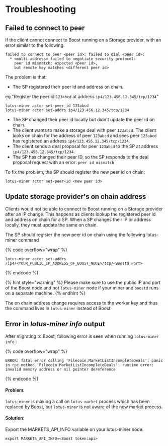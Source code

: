 # Troubleshooting

## Failed to connect to peer

If the client cannot connect to Boost running on a Storage provider, with an error similar to the following:

```
failed to connect to peer <peer id>: failed to dial <peer id>:
  * <multi-address> failed to negotiate security protocol:
    peer id mismatch: expected <peer id>,
    but remote key matches <different peer id>
```

The problem is that:

* The SP registered their peer id and address on chain.

&#x20;      eg "Register the peer id `123abcd` at address `ip4/123.456.12.345/tcp/1234`"

```
lotus-miner actor set-peer-id 123abcd
lotus-miner actor set-addrs ip4/123.456.12.345/tcp/1234
```

* The SP changed their peer id locally but didn't update the peer id on chain.
* The client wants to make a storage deal with peer `123abcd`. The client looks on chain for the address of peer `123abcd` and sees peer `123abcd` has registered an address `ip4/123.456.12.345/tcp/1234`.
* The client sends a deal proposal for peer `123abcd` to the SP at address `ip4/123.456.12.345/tcp/1234`.
* The SP has changed their peer ID, so the SP responds to the deal proposal request with an error: `peer id mismatch`

To fix the problem, the SP should register the new peer id on chain:

```
lotus-miner actor set-peer-id <new peer id>
```

## Update storage provider's on chain address

Clients would not be able to connect to Boost running on a Storage provider after an IP change. This happens as clients lookup the registered peer id and address on chain for a SP. When a SP changes their IP or address locally, they must update the same on chain.

The SP should register the new peer id on chain using the following lotus-miner command

{% code overflow="wrap" %}
```
lotus-miner actor set-addrs /ip4/<YOUR_PUBLIC_IP_ADDRESS_OF_BOOST_NODE>/tcp/<Boostd Port>
```
{% endcode %}

{% hint style="warning" %}
Please make sure to use the public IP and port of the Boost node and not `lotus-miner` node if your miner and `boostd` runs on a separate machine.
{% endhint %}

The on chain address change requires access to the worker key and thus the command lives in `lotus-miner` instead of Boost.&#x20;

## Error in _lotus-miner info_ output

After migrating to Boost, following error is seen when running `lotus-miner info` :

{% code overflow="wrap" %}
```
ERROR: fatal error calling 'Filecoin.MarketListIncompleteDeals': panic in rpc method 'Filecoin.MarketListIncompleteDeals': runtime error: invalid memory address or nil pointer dereference
```
{% endcode %}

#### Problem:

`lotus-miner` is making a call on `lotus-market` process which has been replaced by Boost, but `lotus-miner` is not aware of the new market process.

#### Solution:

Export the MARKETS\_API\_INFO variable on your lotus-miner node.

```
export MARKETS_API_INFO=<Boost token:api>
```
